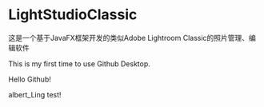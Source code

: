 # LightStudioClassic
这是一个基于JavaFX框架开发的类似Adobe Lightroom Classic的照片管理、编辑软件

This is my first time to use Github Desktop.

Hello Github!

albert_Ling test!